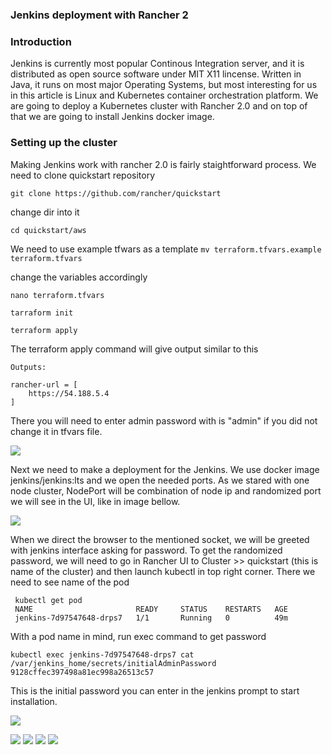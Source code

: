 ### Jenkins deployment with Rancher 2 ###


### Introduction ###

Jenkins is currently most popular Continous Integration server, and it is distributed as open source software under MIT X11 lincense. Written in Java, it runs on most major Operating Systems, but most interesting for us in this article is Linux and Kubernetes container orchestration platform. We are going to deploy a Kubernetes cluster with Rancher 2.0 and on top of that we are going to install Jenkins docker image. 

### Setting up the cluster ###
Making Jenkins work with rancher 2.0 is fairly staightforward process. We need to clone quickstart repository 

```git clone https://github.com/rancher/quickstart```

change dir into it 

```
cd quickstart/aws
```

We need to use example tfwars as a template
```mv terraform.tfvars.example terraform.tfvars```


change the variables accordingly 
```
nano terraform.tfvars
```


```
tarraform init

terraform apply
```
The terraform apply command will give output similar to this 
```
Outputs:

rancher-url = [
    https://54.188.5.4
]
```

There you will need to enter admin password with is "admin" if you did not change it in tfvars file. 

![](Deploy.gif)

Next we need to make a deployment for the Jenkins. We use docker image jenkins/jenkins:lts and we open the needed ports. As we stared with one node cluster, NodePort will be combination of node ip and randomized port we will see in the UI, like in image bellow. 

![](docker-image.png)


When we direct the browser to the mentioned socket, we will be greeted with jenkins interface asking for password. To get the randomized password, we will need to go in Rancher UI to Cluster >> quickstart (this is name of the cluster) and then launch kubectl in top right corner. There we need to see name of the pod




```
 kubectl get pod
 NAME                       READY     STATUS    RESTARTS   AGE
 jenkins-7d97547648-drps7   1/1       Running   0          49m 

```
With a pod name in mind, run exec command to get password

```
kubectl exec jenkins-7d97547648-drps7 cat /var/jenkins_home/secrets/initialAdminPassword
9128cffec397498a81ec998a26513c57
```



This is the initial password you can enter in the jenkins prompt to start installation. 

![](1-initial-pass.png)




![](2-select-plugins.png)
![](3-install-process.png)
![](4-create-admin.png)
![](5-jenkins-operational.png)
